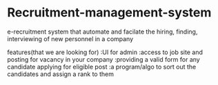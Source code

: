 # Recruitment-management-system
e-recruitment system that automate and facilate the hiring, finding, interviewing of new personnel in a company

features(that we are looking for)
  :UI for admin
  :access to job site and posting for vacancy in your company
  :providing a valid form for any candidate applying for eligible post
  :a program/algo to sort out the candidates and assign a rank to them
  
